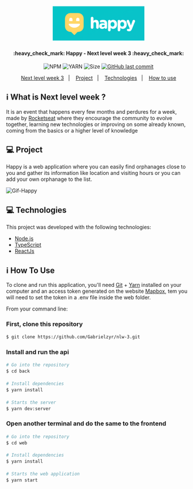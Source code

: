 <h1 align="center">
    <img alt="MegaHack" title="#MegaHack" src="./logo-happy.png" width="250px" />
</h1>


<h4 align="center"> 
	:heavy_check_mark: Happy - Next level week 3 :heavy_check_mark:
</h4>
<p align="center">	
  
  <img alt="NPM" src="https://img.shields.io/npm/v/npm?color=10&logo=10">
  <img alt="YARN" src="https://img.shields.io/badge/yarn-v1.22.4-brightgreen">
  <img alt="Size" src="https://img.shields.io/github/repo-size/Gabrielzyr/nlw-3">

  <a href="https://github.com/jpsoarxs/MH-3/commits/master">
    <img alt="GitHub last commit" src="https://img.shields.io/github/last-commit/Gabrielzyr/nlw-3">
  </a>

</p>

<p align="center">
  <a href="## :information_source: What is Next level week ?">Next level week 3</a>&nbsp;&nbsp;&nbsp;|&nbsp;&nbsp;&nbsp;
  <a href="#-project">Project</a>&nbsp;&nbsp;&nbsp;|&nbsp;&nbsp;&nbsp;
  <a href="## 💻 Technologies">Technologies</a>&nbsp;&nbsp;&nbsp;|&nbsp;&nbsp;&nbsp;
  <a href="## :information_source: How To Use">How to use</a>
  <!-- <a href="#memo-license">License</a> -->
</p>

## :information_source: What is Next level week ?

It is an event that happens every few months and perdures for a week,  made by [Rocketseat][rocketseat] where they encourage the community to evolve together, learning new technologies or improving on some already known, coming from the basics or a higher level of knowledge

## 💻 Project

Happy is a web application where you can easily find orphanages close to you and gather its information like location and visiting hours or you can add your own orphanage to the list.

![Gif-Happy](https://github.com/Gabrielzyr/nlw-3/blob/master/Happygif.gif)


## 💻 Technologies

This project was developed with the following technologies:

- [Node.js][nodejs]
- [TypeScript][typescript]
- [ReactJs][reactjs]

## :information_source: How To Use

To clone and run this application, you'll need [Git](https://git-scm.com) + [Yarn][yarn] installed on your computer and an access token generated on the website [Mapbox][mapbox], tem you will need to set the token in a .env file inside the web folder.

From your command line:

### First, clone this repository
```bash
$ git clone https://github.com/Gabrielzyr/nlw-3.git
```

### Install and run the api 

```bash
# Go into the repository
$ cd back

# Install dependencies
$ yarn install

# Starts the server
$ yarn dev:server
```
### Open another terminal and do the same to the frontend


```bash
# Go into the repository
$ cd web

# Install dependencies
$ yarn install

# Starts the web application
$ yarn start
```

[nodejs]: https://nodejs.org/
[typescript]: https://www.typescriptlang.org/
[yarn]: https://yarnpkg.com/
[reactJs]: https://reactjs.org/docs/getting-started.html
[rocketseat]: https://rocketseat.com.br/
[mapbox]: https://www.mapbox.com/
